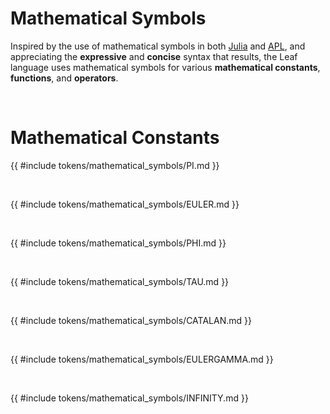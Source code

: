 # Mathematical Symbols

Inspired by the use of mathematical symbols in both [Julia](https://julialang.org/)
and [APL](https://en.wikipedia.org/wiki/APL_(programming_language)), and appreciating the
**expressive** and **concise** syntax that results, the Leaf language uses mathematical symbols for various **mathematical constants**,
**functions**, and **operators**.

<br>

# Mathematical Constants

{{ #include tokens/mathematical_symbols/PI.md }}

<br>

{{ #include tokens/mathematical_symbols/EULER.md }}

<br>

{{ #include tokens/mathematical_symbols/PHI.md }}

<br>

{{ #include tokens/mathematical_symbols/TAU.md }}

<br>

{{ #include tokens/mathematical_symbols/CATALAN.md }}

<br>

{{ #include tokens/mathematical_symbols/EULERGAMMA.md }}

<br>

{{ #include tokens/mathematical_symbols/INFINITY.md }}
